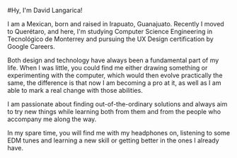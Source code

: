 #Hy, I'm David Langarica!

I am a Mexican, born and raised in Irapuato, Guanajuato. Recently I moved to Querétaro, and here, I'm studying Computer Science Engineering in Tecnológico de Monterrey
and pursuing the UX Design certification by Google Careers.

Both design and technology have always been a fundamental part of my life. When I was little, you could find me either drawing something or experimenting with the
computer, which would then evolve practically the same, the difference is that now I am becoming a pro at it, as well as I am able to mark a real change with those
abilities.

I am passionate about finding out-of-the-ordinary solutions and always aim to try new things while learning both from them and from the people who accompany me along
the way.

In my spare time, you will find me with my headphones on, listening to some EDM tunes and learning a new skill or getting better in the ones I already have.
